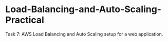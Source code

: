 # Load-Balancing-and-Auto-Scaling-Practical
Task 7: AWS Load Balancing and Auto Scaling setup for a web application.
